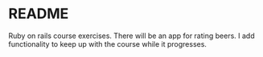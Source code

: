 # README

Ruby on rails course exercises.
There will be an app for rating beers.
I add functionality to keep up with the course while it progresses.
